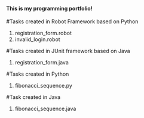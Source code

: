 #### This is my programming portfolio!

#Tasks created in Robot Framework based on Python
1. registration_form.robot
2. invalid_login.robot


#Tasks created in JUnit framework based on Java
1. registration_form.java


#Tasks created in Python
1. fibonacci_sequence.py


#Task created in Java
1. fibonacci_sequence.java





